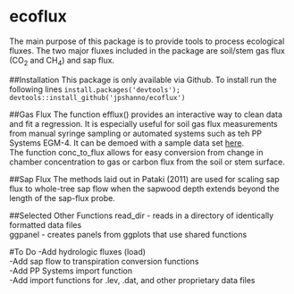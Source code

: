 # ecoflux

The main purpose of this package is to provide tools to process ecological fluxes. The two major fluxes included in the package are soil/stem gas flux (CO<sub>2</sub> and CH<sub>4</sub>) and sap flux.

##Installation
This package is only available via Github. To install run the following lines <code>install.packages('devtools'); devtools::install_github('jpshanno/ecoflux')</code>  

##Gas Flux 
The function efflux() provides an interactive way to clean data and fit a regression. It is especially useful for soil gas flux measurements from manual syringe sampling or automated systems such as teh PP Systems EGM-4. It can be demoed with a sample data set <a href=https://joeshannon.shinyapps.io/efflux/>here</a>.  
The function conc_to_flux allows for easy conversion from change in chamber concentration to gas or carbon flux from the soil or stem surface.

##Sap Flux
The methods laid out in Pataki (2011) are used for scaling sap flux to whole-tree sap flow when the sapwood depth extends beyond the length of the sap-flux probe.

##Selected Other Functions
read_dir - reads in a directory of identically formatted data files  
ggpanel - creates panels from ggplots that use shared functions

#To Do
-Add hydrologic fluxes (load)  
-Add sap flow to transpiration conversion functions  
-Add PP Systems import function  
-Add import functions for .lev, .dat, and other proprietary data files 
